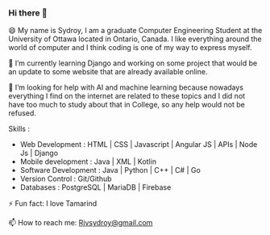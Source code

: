 ### Hi there 👋

😄 My name is Sydroy, I am a graduate Computer Engineering Student at the University of Ottawa located in Ontario, Canada. I like everything around the world of computer and I think coding is one of my way to express myself.

🌱 I’m currently learning Django and working on some project that would be an update to some website that are already available online.

🤔 I’m looking for help with AI and machine learning because nowadays everything I find on the internet are related to these topics and I did not have too much to study about that in College, so any help would not be refused.

Skills :
- Web Development : HTML | CSS | Javascript | Angular JS | APIs | Node Js | Django 
- Mobile development : Java | XML | Kotlin
- Software Development : Java | Python | C++ | C# | Go
- Version Control : Git/Github
- Databases : PostgreSQL | MariaDB | Firebase

⚡ Fun fact: I love Tamarind

📫 How to reach me: Rjvsydroy@gmail.com
<!--
**Rjvsydroy/Rjvsydroy** is a ✨ _special_ ✨ repository because its `README.md` (this file) appears on your GitHub profile.

Here are some ideas to get you started:

- 🔭 I’m currently working on ...
- 🌱 I’m currently learning ...
- 👯 I’m looking to collaborate on ...
- 🤔 I’m looking for help with ...
- 💬 Ask me about ...
- 📫 How to reach me: ...
- 😄 Pronouns: ...
- ⚡ Fun fact: ...
-->
